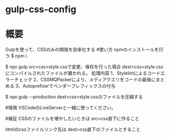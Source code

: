 # gulp-css-config
# 概要
Gulpを使って、CSSのみの開発を効率化する
#使い方
npmのインストールを行う
$ npm i

$ npx gulp
src>css>style.cssで変更、保存を行った場合
dest>css>style.cssにコンパイルされたファイルが置かれる。
処理内容
1、Stylelintによるコードエラーチェック
2、CSSMQPackerにより、メディアクエリをコードの最後にまとめる
3、Autoprefixerでベンダープレフィックスの付与

$ npx gulp --production
dest>css>style.cssのファイルを圧縮する

#環境
VSCodeのLiveServerと一緒に使ってください。

#補足
CSSのファイルを増やしたいときは
src>css直下に作ること

htmlのcssファイルリンク先は
dest>css直下のファイルとすること

